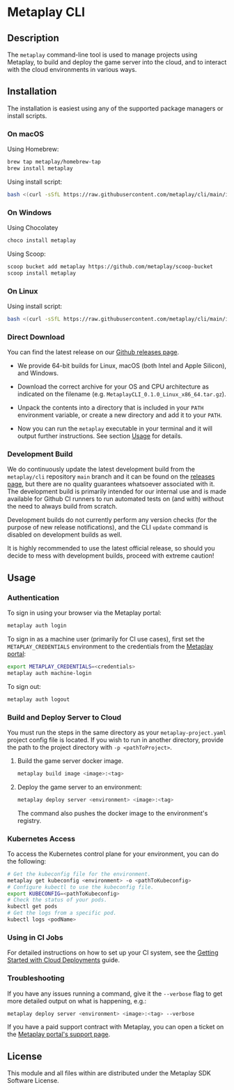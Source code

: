 # Metaplay CLI

## Description

The `metaplay` command-line tool is used to manage projects using Metaplay, to build and deploy the game server into the cloud, and to interact with the cloud environments in various ways.

## Installation

The installation is easiest using any of the supported package managers or install scripts.

### On macOS

Using Homebrew:

```bash
brew tap metaplay/homebrew-tap
brew install metaplay
```

Using install script:

```bash
bash <(curl -sSfL https://raw.githubusercontent.com/metaplay/cli/main/install.sh)
```

### On Windows

Using Chocolatey

```bash
choco install metaplay
```

Using Scoop:

```bash
scoop bucket add metaplay https://github.com/metaplay/scoop-bucket
scoop install metaplay
```

### On Linux

Using install script:

```bash
bash <(curl -sSfL https://raw.githubusercontent.com/metaplay/cli/main/install.sh)
```

### Direct Download

You can find the latest release on our [Github releases page](https://github.com/metaplay/cli/releases/latest).

* We provide 64-bit builds for Linux, macOS (both Intel and Apple Silicon), and Windows.

* Download the correct archive for your OS and CPU architecture as indicated on the filename (e.g. `MetaplayCLI_0.1.0_Linux_x86_64.tar.gz`).

* Unpack the contents into a directory that is included in your `PATH` environment variable, or create a new directory and add it to your `PATH`.

* Now you can run the `metaplay` executable in your terminal and it will output further instructions. See section [Usage](https://github.com/metaplay/cli?tab=readme-ov-file#usage) for details.

### Development Build

We do continuously update the latest development build from the `metaplay/cli` repository `main` branch and it can be found on the [releases page](https://github.com/metaplay/cli/releases/tag/0.0.0), but there are no quality guarantees whatsoever associated with it. The development build is primarily intended for our internal use and is made available for Github CI runners to run automated tests on (and with) without the need to always build from scratch.

Development builds do not currently perform any version checks (for the purpose of new release notifications), and the CLI `update` command is disabled on development builds as well.

It is highly recommended to use the latest official release, so should you decide to mess with development builds, proceed with extreme caution!

## Usage

### Authentication

To sign in using your browser via the Metaplay portal:

```bash
metaplay auth login
```

To sign in as a machine user (primarily for CI use cases), first set the `METAPLAY_CREDENTIALS` environment to the credentials from the [Metaplay portal](https://portal.metaplay.dev):

```bash
export METAPLAY_CREDENTIALS=<credentials>
metaplay auth machine-login
```

To sign out:

```bash
metaplay auth logout
```

### Build and Deploy Server to Cloud

You must run the steps in the same directory as your `metaplay-project.yaml` project config file
is located. If you wish to run in another directory, provide the path to the project
directory with `-p <pathToProject>`.

1. Build the game server docker image.

    ```bash
    metaplay build image <image>:<tag>
    ```

2. Deploy the game server to an environment:

    ```bash
    metaplay deploy server <environment> <image>:<tag>
    ```

    The command also pushes the docker image to the environment's registry.

### Kubernetes Access

To access the Kubernetes control plane for your environment, you can do the following:

```bash
# Get the kubeconfig file for the environment.
metaplay get kubeconfig <environment> -o <pathToKubeconfig>
# Configure kubectl to use the kubeconfig file.
export KUBECONFIG=<pathToKubeconfig>
# Check the status of your pods.
kubectl get pods
# Get the logs from a specific pod.
kubectl logs <podName>
```

### Using in CI Jobs

For detailed instructions on how to set up your CI system, see the [Getting Started with Cloud Deployments](https://docs.metaplay.io/cloud-deployments/getting-started.html) guide.

### Troubleshooting

If you have any issues running a command, give it the `--verbose` flag to get more detailed output on what is happening, e.g.:

```bash
metaplay deploy server <environment> <image>:<tag> --verbose
```

If you have a paid support contract with Metaplay, you can open a ticket on the [Metaplay portal's support page](https://portal.metaplay.dev/orgs/metaplay/support).

## License

This module and all files within are distributed under the Metaplay SDK Software License.
